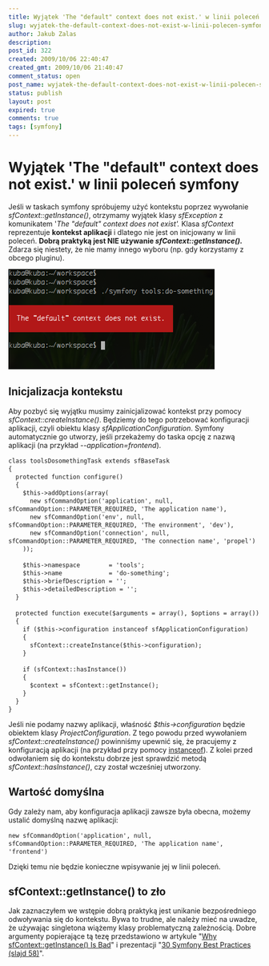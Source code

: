 ```yaml
---
title: Wyjątek 'The "default" context does not exist.' w linii poleceń symfony
slug: wyjatek-the-default-context-does-not-exist-w-linii-polecen-symfony
author: Jakub Zalas
description: 
post_id: 322
created: 2009/10/06 22:40:47
created_gmt: 2009/10/06 21:40:47
comment_status: open
post_name: wyjatek-the-default-context-does-not-exist-w-linii-polecen-symfony
status: publish
layout: post
expired: true
comments: true
tags: [symfony]
---
```


<!--Jeśli w taskach symfony spróbujemy użyć kontekstu poprzez wywołanie sfContext::getInstance(), otrzymamy wyjątek klasy sfException z komunikatem 'The "default" context does not exist'. Klasa sfContext reprezentuje kontekst aplikacji i dlatego nie jest on inicjowany w linii poleceń. Dobrą praktyką jest NIE używanie sfContext::getInstance(). Zdarza się niestety, że nie mamy innego wyboru (np. gdy korzystamy z obcego pluginu).-->

# Wyjątek 'The "default" context does not exist.' w linii poleceń symfony

Jeśli w taskach symfony spróbujemy użyć kontekstu poprzez wywołanie _sfContext::getInstance()_, otrzymamy wyjątek klasy _sfException_ z komunikatem '_The "default" context does not exist'._ Klasa _sfContext_ reprezentuje **kontekst aplikacji** i dlatego nie jest on inicjowany w linii poleceń. **Dobrą praktyką jest NIE używanie _sfContext::getInstance()._** Zdarza się niestety, że nie mamy innego wyboru (np. gdy korzystamy z obcego pluginu). 

![Default context does not exist](/uploads/wp//2009/10/task-default-context-exception.png)

## Inicjalizacja kontekstu

Aby pozbyć się wyjątku musimy zainicjalizować kontekst przy pomocy _sfContext::createInstance()_. Będziemy do tego potrzebować konfiguracji aplikacji, czyli obiektu klasy _sfApplicationConfiguration_. Symfony automatycznie go utworzy, jeśli przekażemy do taska opcję z nazwą aplikacji (na przykład _\--application=frontend_). 
    
    
    class toolsDosomethingTask extends sfBaseTask
    {
      protected function configure()
      {
        $this->addOptions(array(
          new sfCommandOption('application', null, sfCommandOption::PARAMETER_REQUIRED, 'The application name'),
          new sfCommandOption('env', null, sfCommandOption::PARAMETER_REQUIRED, 'The environment', 'dev'),
          new sfCommandOption('connection', null, sfCommandOption::PARAMETER_REQUIRED, 'The connection name', 'propel')
        ));
    
        $this->namespace        = 'tools';
        $this->name             = 'do-something';
        $this->briefDescription = '';
        $this->detailedDescription = '';
      }
    
      protected function execute($arguments = array(), $options = array())
      {
        if ($this->configuration instanceof sfApplicationConfiguration)
        {
          sfContext::createInstance($this->configuration);
        }
    
        if (sfContext::hasInstance())
        {
          $context = sfContext::getInstance();
        }
      }
    }

Jeśli nie podamy nazwy aplikacji, właśność _$this->configuration_ będzie obiektem klasy _ProjectConfiguration_. Z tego powodu przed wywołaniem _sfContext::createInstance()_ powinniśmy upewnić się, że pracujemy z konfiguracją aplikacji (na przykład przy pomocy [instanceof](http://php.net/instanceof)). Z kolei przed odwołaniem się do kontekstu dobrze jest sprawdzić metodą _sfContext::hasInstance()_, czy został wcześniej utworzony. 

## Wartość domyślna

Gdy zależy nam, aby konfiguracja aplikacji zawsze była obecna, możemy ustalić domyślną nazwę aplikacji: 
    
    
    new sfCommandOption('application', null, sfCommandOption::PARAMETER_REQUIRED, 'The application name', 'frontend')

Dzięki temu nie będzie konieczne wpisywanie jej w linii poleceń. 

## sfContext::getInstance() to zło

Jak zaznaczyłem we wstępie dobrą praktyką jest unikanie bezpośredniego odwoływania się do kontekstu. Bywa to trudne, ale należy mieć na uwadze, że używając singletona wiążemy klasy problematyczną zależnością. Dobre argumenty popierające tą tezę przedstawiono w artykule "[Why sfContext::getInstance() Is Bad](http://webmozarts.com/2009/07/01/why-sfcontextgetinstance-is-bad/)" i prezentacji "[30 Symfony Best Practices (slajd 58)](http://www.slideshare.net/nperriault/30-symfony-best-practices)".
